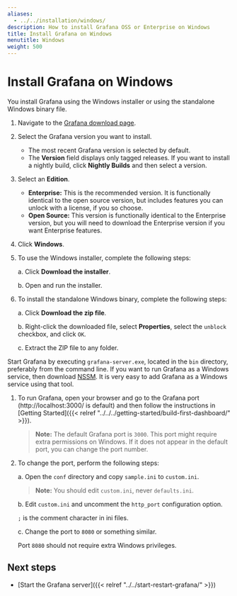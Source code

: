 ```yaml
---
aliases:
  - ../../installation/windows/
description: How to install Grafana OSS or Enterprise on Windows
title: Install Grafana on Windows
menutitle: Windows
weight: 500
---
```


# Install Grafana on Windows

You install Grafana using the Windows installer or using the standalone Windows binary file.

1. Navigate to the [Grafana download page](https://grafana.com/grafana/download).
1. Select the Grafana version you want to install.
   - The most recent Grafana version is selected by default.
   - The **Version** field displays only tagged releases. If you want to install a nightly build, click **Nightly Builds** and then select a version.
1. Select an **Edition**.
   - **Enterprise:** This is the recommended version. It is functionally identical to the open source version, but includes features you can unlock with a license, if you so choose.
   - **Open Source:** This version is functionally identical to the Enterprise version, but you will need to download the Enterprise version if you want Enterprise features.
1. Click **Windows**.
1. To use the Windows installer, complete the following steps:

   a. Click **Download the installer**.

   b. Open and run the installer.

1. To install the standalone Windows binary, complete the following steps:

   a. Click **Download the zip file**.

   b. Right-click the downloaded file, select **Properties**, select the `unblock` checkbox, and click `OK`.

   c. Extract the ZIP file to any folder.

Start Grafana by executing `grafana-server.exe`, located in the `bin` directory, preferably from the command line. If you want to run Grafana as a Windows service, then download
[NSSM](https://nssm.cc/). It is very easy to add Grafana as a Windows service using that tool.

1. To run Grafana, open your browser and go to the Grafana port (http://localhost:3000/ is default) and then follow the instructions in [Getting Started]({{< relref "../../../getting-started/build-first-dashboard/" >}}).

   > **Note:** The default Grafana port is `3000`. This port might require extra permissions on Windows. If it does not appear in the default port, you can change the port number.

1. To change the port, perform the following steps:

   a. Open the `conf` directory and copy `sample.ini` to `custom.ini`.

   > **Note:** You should edit `custom.ini`, never `defaults.ini`.

   b. Edit `custom.ini` and uncomment the `http_port` configuration option.

   `;` is the comment character in ini files.

   c. Change the port to `8080` or something similar.

   Port `8080` should not require extra Windows privileges.

## Next steps

- [Start the Grafana server]({{< relref "../../start-restart-grafana/" >}})
